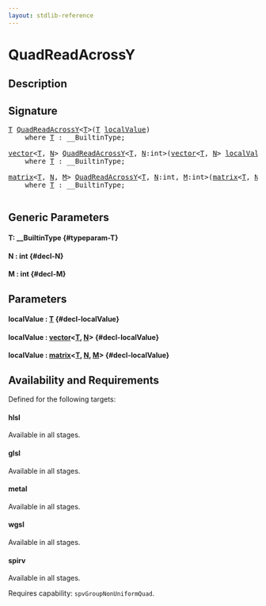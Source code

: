 ```yaml
---
layout: stdlib-reference
---
```


# QuadReadAcrossY

## Description





## Signature 

<pre>
<a href="/stdlib-reference/global-decls/quadreadacrossy-048e#typeparam-T" class="code_type">T</a> <a href="/stdlib-reference/global-decls/quadreadacrossy-048e">QuadReadAcrossY</a>&lt;<a href="/stdlib-reference/global-decls/quadreadacrossy-048e#typeparam-T" class="code_type">T</a>&gt;(<a href="/stdlib-reference/global-decls/quadreadacrossy-048e#typeparam-T" class="code_type">T</a> <a href="/stdlib-reference/global-decls/quadreadacrossy-048e#decl-localValue" class="code_param">localValue</a>)
    <span class='code_keyword'>where</span> <a href="/stdlib-reference/global-decls/quadreadacrossy-048e#typeparam-T" class="code_type">T</a> : __BuiltinType;

<a href="/stdlib-reference/types/vector/index" class="code_type">vector</a>&lt;<a href="/stdlib-reference/global-decls/quadreadacrossy-048e#typeparam-T" class="code_type">T</a>, <a href="/stdlib-reference/global-decls/quadreadacrossy-048e#decl-N" class="code_var">N</a>&gt; <a href="/stdlib-reference/global-decls/quadreadacrossy-048e">QuadReadAcrossY</a>&lt;<a href="/stdlib-reference/global-decls/quadreadacrossy-048e#typeparam-T" class="code_type">T</a>, <a href="/stdlib-reference/global-decls/quadreadacrossy-048e#decl-N" class="code_var">N</a>:<span class="code_keyword">int</span>&gt;(<a href="/stdlib-reference/types/vector/index" class="code_type">vector</a>&lt;<a href="/stdlib-reference/global-decls/quadreadacrossy-048e#typeparam-T" class="code_type">T</a>, <a href="/stdlib-reference/global-decls/quadreadacrossy-048e#decl-N" class="code_var">N</a>&gt; <a href="/stdlib-reference/global-decls/quadreadacrossy-048e#decl-localValue" class="code_param">localValue</a>)
    <span class='code_keyword'>where</span> <a href="/stdlib-reference/global-decls/quadreadacrossy-048e#typeparam-T" class="code_type">T</a> : __BuiltinType;

<a href="/stdlib-reference/types/matrix/index" class="code_type">matrix</a>&lt;<a href="/stdlib-reference/global-decls/quadreadacrossy-048e#typeparam-T" class="code_type">T</a>, <a href="/stdlib-reference/global-decls/quadreadacrossy-048e#decl-N" class="code_var">N</a>, <a href="/stdlib-reference/global-decls/quadreadacrossy-048e#decl-M" class="code_var">M</a>&gt; <a href="/stdlib-reference/global-decls/quadreadacrossy-048e">QuadReadAcrossY</a>&lt;<a href="/stdlib-reference/global-decls/quadreadacrossy-048e#typeparam-T" class="code_type">T</a>, <a href="/stdlib-reference/global-decls/quadreadacrossy-048e#decl-N" class="code_var">N</a>:<span class="code_keyword">int</span>, <a href="/stdlib-reference/global-decls/quadreadacrossy-048e#decl-M" class="code_var">M</a>:<span class="code_keyword">int</span>&gt;(<a href="/stdlib-reference/types/matrix/index" class="code_type">matrix</a>&lt;<a href="/stdlib-reference/global-decls/quadreadacrossy-048e#typeparam-T" class="code_type">T</a>, <a href="/stdlib-reference/global-decls/quadreadacrossy-048e#decl-N" class="code_var">N</a>, <a href="/stdlib-reference/global-decls/quadreadacrossy-048e#decl-M" class="code_var">M</a>&gt; <a href="/stdlib-reference/global-decls/quadreadacrossy-048e#decl-localValue" class="code_param">localValue</a>)
    <span class='code_keyword'>where</span> <a href="/stdlib-reference/global-decls/quadreadacrossy-048e#typeparam-T" class="code_type">T</a> : __BuiltinType;

</pre>

## Generic Parameters

#### T: \_\_BuiltinType {#typeparam-T}
#### N  : int {#decl-N}
#### M  : int {#decl-M}

## Parameters

#### localValue  : [T](/stdlib-reference/global-decls/quadreadacrossy-048e#typeparam-T) {#decl-localValue}
#### localValue  : [vector](/stdlib-reference/types/vector/index)\<[T](/stdlib-reference/types/vector/index#typeparam-T), [N](/stdlib-reference/types/vector/index#decl-N)\> {#decl-localValue}
#### localValue  : [matrix](/stdlib-reference/types/matrix/index)\<[T](/stdlib-reference/types/matrix/t-0), [N](/stdlib-reference/types/matrix/index#decl-N), [M](/stdlib-reference/types/matrix/index#decl-M)\> {#decl-localValue}

## Availability and Requirements

Defined for the following targets:

#### hlsl
Available in all stages.

#### glsl
Available in all stages.

#### metal
Available in all stages.

#### wgsl
Available in all stages.

#### spirv
Available in all stages.

Requires capability: `spvGroupNonUniformQuad`.


